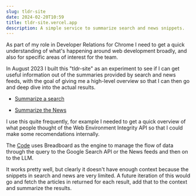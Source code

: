 ```yaml
---
slug: tldr-site
date: 2024-02-20T10:59
title: tldr-site.vercel.app
description: A simple service to summarize search and news snippets.
---
```


As part of my role in Developer Relations for Chrome I need to get a quick understanding of what\'s happening around web development broadly, and also for specific areas of interest for the team.

In August 2023 I built this \"tldr-site\" as an experiment to see if I can get useful information out of the summaries provided by search and news feeds, with the goal of giving me a high-level overview so that I can then go and deep dive into the actual results.

* [Summarize a search](https://tldr-site.vercel.app/ "https://tldr-site.vercel.app/")

* [Summarize the News](https://tldr-site.vercel.app/news "https://tldr-site.vercel.app/news")

I use this quite frequently, for example I needed to get a quick overview of what people thought of the Web Environment Integrity API so that I could make some recomendations internally.

The [Code](https://github.com/paulkinlan/tldr.site "https://github.com/paulkinlan/tldr.site") uses Breadboard as the engine to manage the flow of data through the query to the Google Search API or the News feeds and then on to the LLM.

It works pretty well, but clearly it doesn\'t have enough context because the snippets in search and news are very limited. A future iteration of this would go and fetch the articles in returned for each result, add that to the context and summarize the results.